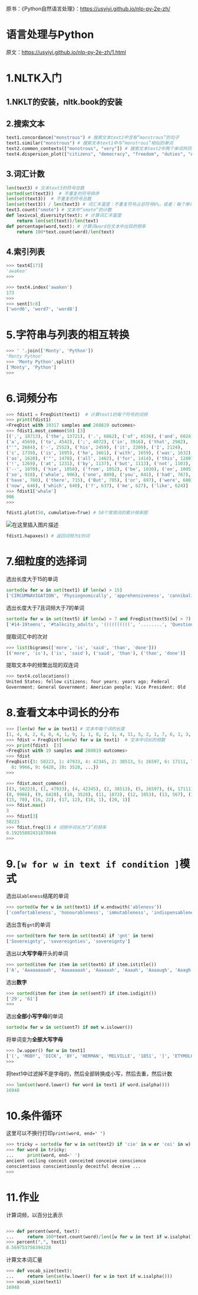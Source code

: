 ﻿原书：《Python自然语言处理》：https://usyiyi.github.io/nlp-py-2e-zh/
#  语言处理与Python
原文：https://usyiyi.github.io/nlp-py-2e-zh/1.html
# 1.NLTK入门
## 1.NKLT的安装，nltk.book的安装
## 2.搜索文本
```py
text1.concordance("monstrous") # 搜索文本text1中含有“monstrous”的句子
text1.similar("monstrous") # 搜索文本text1中与“monstrous”相似的单词
text2.common_contexts(["monstrous", "very"]) # 搜索文本text2中两个单词共同的上下文
text4.dispersion_plot(["citizens", "democracy", "freedom", "duties", "America"]) # 显示在文本text4中各个单词的使用频率
```
## 3.词汇计数
```py
len(text3) # 文本text3的符号总数
sorted(set(text3))  # 不重复的符号排序
len(set(text3))  # 不重复的符号总数
len(set(text3)) / len(text3) # 词汇丰富度：不重复符号占总符号6%，或者：每个单词平均使用16词
text3.count("smote") # 文本中“smote”的计数
def lexivcal_diversity(text): # 计算词汇丰富度
	return len(set(text))/len(text)
def percentage(word,text): # 计算词word在文本中出现的频率
	return 100*text.count(word)/len(text)

```
## 4.索引列表
```py
>>> text4[173]
'awaken'
>>>
```
```py
>>> text4.index('awaken')
173
>>>
>>> sent[5:8]
['word6', 'word7', 'word8']
```
# 5.字符串与列表的相互转换
```py
>>> ' '.join(['Monty', 'Python'])
'Monty Python'
>>> 'Monty Python'.split()
['Monty', 'Python']
>>>
```
# 6.词频分布
```py
>>> fdist1 = FreqDist(text1)  # 计算text1的每个符号的词频
>>> print(fdist1) 
<FreqDist with 19317 samples and 260819 outcomes>
>>> fdist1.most_common(50) [3]
[(',', 18713), ('the', 13721), ('.', 6862), ('of', 6536), ('and', 6024),
('a', 4569), ('to', 4542), (';', 4072), ('in', 3916), ('that', 2982),
("'", 2684), ('-', 2552), ('his', 2459), ('it', 2209), ('I', 2124),
('s', 1739), ('is', 1695), ('he', 1661), ('with', 1659), ('was', 1632),
('as', 1620), ('"', 1478), ('all', 1462), ('for', 1414), ('this', 1280),
('!', 1269), ('at', 1231), ('by', 1137), ('but', 1113), ('not', 1103),
('--', 1070), ('him', 1058), ('from', 1052), ('be', 1030), ('on', 1005),
('so', 918), ('whale', 906), ('one', 889), ('you', 841), ('had', 767),
('have', 760), ('there', 715), ('But', 705), ('or', 697), ('were', 680),
('now', 646), ('which', 640), ('?', 637), ('me', 627), ('like', 624)]
>>> fdist1['whale']
906
>>>
```
```py
fdist1.plot(50, cumulative=True) # 50个常用词的累计频率图
```
![在这里插入图片描述](1.1.png)

```py
fdist1.hapaxes() # 返回词频为1的词
```
# 7.细粒度的选择词
选出长度大于15的单词
```py
sorted(w for w in set(text1) if len(w) > 15)
['CIRCUMNAVIGATION', 'Physiognomically', 'apprehensiveness', 'cannibalistically',
```

选出长度大于7且词频大于7的单词
```py
sorted(w for w in set(text5) if len(w) > 7 and FreqDist(text5)[w] > 7)
['#14-19teens', '#talkcity_adults', '((((((((((', '........', 'Question',
```
提取词汇中的次对
```py
>>> list(bigrams(['more', 'is', 'said', 'than', 'done']))
[('more', 'is'), ('is', 'said'), ('said', 'than'), ('than', 'done')]
```
提取文本中的频繁出现的双连词
```py
>>> text4.collocations()
United States; fellow citizens; four years; years ago; Federal
Government; General Government; American people; Vice President; Old
```
# 8.查看文本中词长的分布
```py
>>> [len(w) for w in text1] # 文本中每个词的长度
[1, 4, 4, 2, 6, 8, 4, 1, 9, 1, 1, 8, 2, 1, 4, 11, 5, 2, 1, 7, 6, 1, 3, 4, 5, 2, ...]
>>> fdist = FreqDist(len(w) for w in text1)  # 文本中词长的频数
>>> print(fdist)  [3]
<FreqDist with 19 samples and 260819 outcomes>
>>> fdist
FreqDist({3: 50223, 1: 47933, 4: 42345, 2: 38513, 5: 26597, 6: 17111, 7: 14399,
  8: 9966, 9: 6428, 10: 3528, ...})
>>>
```
```py
>>> fdist.most_common()
[(3, 50223), (1, 47933), (4, 42345), (2, 38513), (5, 26597), (6, 17111), (7, 14399),
(8, 9966), (9, 6428), (10, 3528), (11, 1873), (12, 1053), (13, 567), (14, 177),
(15, 70), (16, 22), (17, 12), (18, 1), (20, 1)]
>>> fdist.max()
3
>>> fdist[3]
50223
>>> fdist.freq(3) # 词频中词长为“3”的频率
0.19255882431878046
>>>
```
# 9.```[w for w in text if condition ]```模式
选出以```ableness```结尾的单词
```py
>>> sorted(w for w in set(text1) if w.endswith('ableness'))
['comfortableness', 'honourableness', 'immutableness', 'indispensableness', ...]
```
选出含有```gnt```的单词
```py
>>> sorted(term for term in set(text4) if 'gnt' in term)
['Sovereignty', 'sovereignties', 'sovereignty']
```
选出以**大写字母**开头的单词
```py
>>> sorted(item for item in set(text6) if item.istitle())
['A', 'Aaaaaaaaah', 'Aaaaaaaah', 'Aaaaaah', 'Aaaah', 'Aaaaugh', 'Aaagh', ...]
```
选出**数字**
```py
>>> sorted(item for item in set(sent7) if item.isdigit())
['29', '61']
>>>
```
选出**全部小写字母**的单词
```py
sorted(w for w in set(sent7) if not w.islower())
```
将单词变为**全部大写字母**
```py
>>> [w.upper() for w in text1]
['[', 'MOBY', 'DICK', 'BY', 'HERMAN', 'MELVILLE', '1851', ']', 'ETYMOLOGY', '.', ...]
>>>
```
将text1中过滤掉不是字母的，然后全部转换成小写，然后去重，然后计数
```py
>>> len(set(word.lower() for word in text1 if word.isalpha()))
16948
```
# 10.条件循环
这里可以不换行打印```print(word, end=' ')```
```py
>>> tricky = sorted(w for w in set(text2) if 'cie' in w or 'cei' in w)
>>> for word in tricky:
...     print(word, end=' ')
ancient ceiling conceit conceited conceive conscience
conscientious conscientiously deceitful deceive ...
>>>
```
# 11.作业
计算词频，以百分比表示
```py

>>> def percent(word, text):
...     return 100*text.count(word)/len([w for w in text if w.isalpha()])
>>> percent(",", text1)
8.569753756394228
```
计算文本词汇量
```py
>>> def vocab_size(text):
...     return len(set(w.lower() for w in text if w.isalpha()))
>>> vocab_size(text1)
16948

```

